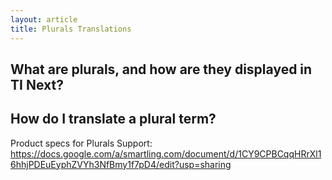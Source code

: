 ```yaml
---
layout: article
title: Plurals Translations
---
```


## What are plurals, and how are they displayed in TI Next?
## How do I translate a plural term?

Product specs for Plurals Support: https://docs.google.com/a/smartling.com/document/d/1CY9CPBCqqHRrXl16hhjPDEuEyphZVYh3NfBmy1f7pD4/edit?usp=sharing
